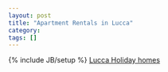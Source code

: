 ```yaml
---
layout: post
title: "Apartment Rentals in Lucca"
category: 
tags: []
---
```

{% include JB/setup %}
[Lucca Holiday homes](http://www.luccaholidayhomes.it)
